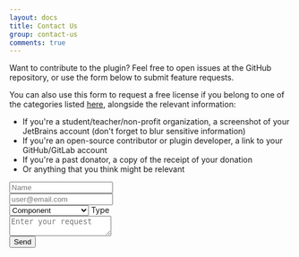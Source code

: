 ```yaml
---
layout: docs
title: Contact Us
group: contact-us
comments: true
---
```


Want to contribute to the plugin? Feel free to open issues at the GitHub repository, or use the form below to submit feature requests.

You can also use this form to request a free license if you belong to one of the categories listed [here](https://www.material-theme.com/docs/pricing/), alongside the relevant information:
- If you're a student/teacher/non-profit organization, a screenshot of your JetBrains account (don't forget to blur sensitive information)
- If you're an open-source contributor or plugin developer, a link to your GitHub/GitLab account
- If you're a past donator, a copy of the receipt of your donation
- Or anything that you think might be relevant




<form id="contact-us-form" action="https://send.pageclip.co/qRYPR9l3tBKru2vEFibJfvBVuUWlzhPa" method="post" markdown="0">
  <div class="input-field inline">
    <input type="text" name="name" id="name" placeholder="Name"/>
  </div>
  <div class="input-field inline">
    <input type="email" name="email" id="email" placeholder="user@email.com" />
  </div>

  <div class="input-field">
  <select name="type">
      <option value="component">Component</option>
      <option value="theme">Theme</option>
      <option value="scheme">Color Scheme</option>
      <option value="icon">Icon Type</option>
      <option value="license">License</option>
      <option value="feature">Other (tell us below)</option>
    </select>
<label>Type</label>
</div>

<div class="input-field">
  <textarea name="description" class="materialize-textarea" placeholder="Enter your request"></textarea>
</div>

  <button type="submit" class="btn btn-large pageclip-form__submit">
    <span>Send</span>
  </button>
</form>
